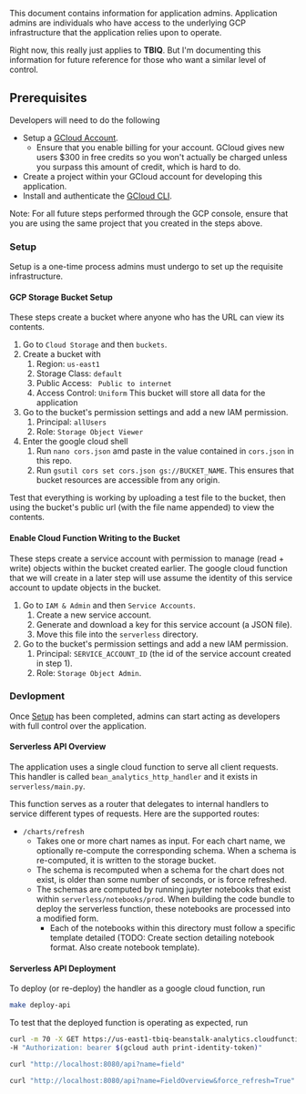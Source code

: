 This document contains information for application admins. Application admins are 
individuals who have access to the underlying GCP infrastructure that the application 
relies upon to operate. 

Right now, this really just applies to **TBIQ**. But I'm documenting this information 
for future reference for those who want a similar level of control. 

## Prerequisites

Developers will need to do the following 
- Setup a [GCloud Account](https://cloud.google.com/). 
  - Ensure that you enable billing for your account. GCloud gives new users $300 in free credits so 
  you won't actually be charged unless you surpass this amount of credit, which is hard to do. 
- Create a project within your GCloud account for developing this application. 
- Install and authenticate the [GCloud CLI](https://cloud.google.com/sdk/docs/install). 

Note: For all future steps performed through the GCP console, ensure that you are using 
the same project that you created in the steps above. 

### Setup 

Setup is a one-time process admins must undergo to set up the requisite infrastructure. 

#### GCP Storage Bucket Setup 

These steps create a bucket where anyone who has the URL can view its contents. 

1. Go to `Cloud Storage` and then `buckets`. 
2. Create a bucket with 
   1. Region: `us-east1` 
   2. Storage Class: `default` 
   3. Public Access: ` Public to internet` 
   4. Access Control: `Uniform`
   This bucket will store all data for the application 
3. Go to the bucket's permission settings and add a new IAM permission.
   1. Principal: `allUsers` 
   2. Role: `Storage Object Viewer`
4. Enter the google cloud shell 
   1. Run `nano cors.json` amd paste in the value contained in `cors.json` in this repo.
   2. Run `gsutil cors set cors.json gs://BUCKET_NAME`.
   This ensures that bucket resources are accessible from any origin. 

Test that everything is working by uploading a test file to the bucket, then 
using the bucket's public url (with the file name appended) to view the contents. 

#### Enable Cloud Function Writing to the Bucket 

These steps create a service account with permission to manage (read + write) 
objects within the bucket created earlier. The google cloud function that we 
will create in a later step will use assume the identity of this service account 
to update objects in the bucket. 

1. Go to `IAM & Admin` and then `Service Accounts`. 
   1. Create a new service account. 
   2. Generate and download a key for this service account (a JSON file).
   3. Move this file into the `serverless` directory.
2. Go to the bucket's permission settings and add a new IAM permission.
   1. Principal: `SERVICE_ACCOUNT_ID` (the id of the service account created in step 1). 
   2. Role: `Storage Object Admin`. 

### Devlopment  

Once [Setup](#setup) has been completed, admins can start acting as developers 
with full control over the application. 

#### Serverless API Overview 

The application uses a single cloud function to serve all client requests. 
This handler is called `bean_analytics_http_handler` and it exists in 
`serverless/main.py`.

This function serves as a router that delegates to internal handlers to 
service different types of requests. Here are the supported routes: 

- `/charts/refresh`
  - Takes one or more chart names as input. For each chart name, we optionally re-compute 
  the corresponding schema. When a schema is re-computed, it is written to the storage 
  bucket.  
  - The schema is recomputed when a schema for the chart does not exist, is older than 
  some number of seconds, or is force refreshed. 
  - The schemas are computed by running jupyter notebooks that exist within 
  `serverless/notebooks/prod`. When building the code bundle to deploy the serverless 
  function, these notebooks are processed into a modified form. 
    - Each of the notebooks within this directory must follow a specific template 
    detailed (TODO: Create section detailing notebook format. Also create notebook template). 

#### Serverless API Deployment 

To deploy (or re-deploy) the handler as a google cloud function, run 

```bash 
make deploy-api
```

To test that the deployed function is operating as expected, run 

```bash 
curl -m 70 -X GET https://us-east1-tbiq-beanstalk-analytics.cloudfunctions.net/beanstalk_analytics_handler?name=field \
-H "Authorization: bearer $(gcloud auth print-identity-token)"
```




```bash 
curl "http://localhost:8080/api?name=field"
```

```bash
curl "http://localhost:8080/api?name=FieldOverview&force_refresh=True"
```
